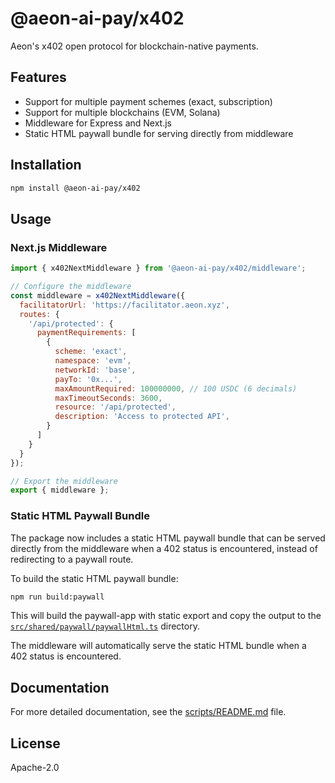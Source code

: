 # @aeon-ai-pay/x402

Aeon's x402 open protocol for blockchain-native payments.

## Features

- Support for multiple payment schemes (exact, subscription)
- Support for multiple blockchains (EVM, Solana)
- Middleware for Express and Next.js
- Static HTML paywall bundle for serving directly from middleware

## Installation

```bash
npm install @aeon-ai-pay/x402
```

## Usage

### Next.js Middleware

```javascript
import { x402NextMiddleware } from '@aeon-ai-pay/x402/middleware';

// Configure the middleware
const middleware = x402NextMiddleware({
  facilitatorUrl: 'https://facilitator.aeon.xyz',
  routes: {
    '/api/protected': {
      paymentRequirements: [
        {
          scheme: 'exact',
          namespace: 'evm',
          networkId: 'base',
          payTo: '0x...',
          maxAmountRequired: 100000000, // 100 USDC (6 decimals)
          maxTimeoutSeconds: 3600,
          resource: '/api/protected',
          description: 'Access to protected API',
        }
      ]
    }
  }
});

// Export the middleware
export { middleware };
```

### Static HTML Paywall Bundle

The package now includes a static HTML paywall bundle that can be served directly from the middleware when a 402 status is encountered, instead of redirecting to a paywall route.

To build the static HTML paywall bundle:

```bash
npm run build:paywall
```

This will build the paywall-app with static export and copy the output to the [`src/shared/paywall/paywallHtml.ts`](./src/shared/paywall/paywallHtml.ts) directory.

The middleware will automatically serve the static HTML bundle when a 402 status is encountered.

## Documentation

For more detailed documentation, see the [scripts/README.md](./scripts/README.md) file.

## License

Apache-2.0
